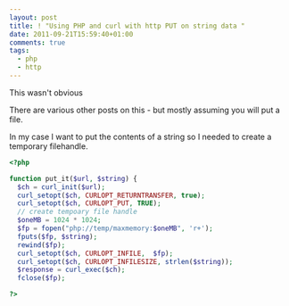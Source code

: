 ```yaml
---
layout: post
title: ! "Using PHP and curl with http PUT on string data "
date: 2011-09-21T15:59:40+01:00
comments: true
tags:
  - php
  - http
---
```


This wasn't obvious

There are various other posts on this - but mostly assuming you will put a file.

In my case I want to put the contents of a string so I needed to create a temporary filehandle.

```php
<?php

function put_it($url, $string) {
  $ch = curl_init($url);
  curl_setopt($ch, CURLOPT_RETURNTRANSFER, true);
  curl_setopt($ch, CURLOPT_PUT, TRUE);
  // create tempoary file handle
  $oneMB = 1024 * 1024;
  $fp = fopen("php://temp/maxmemory:$oneMB", 'r+');
  fputs($fp, $string);
  rewind($fp);
  curl_setopt($ch, CURLOPT_INFILE,  $fp);
  curl_setopt($ch, CURLOPT_INFILESIZE, strlen($string));
  $response = curl_exec($ch);
  fclose($fp);

?>
```
